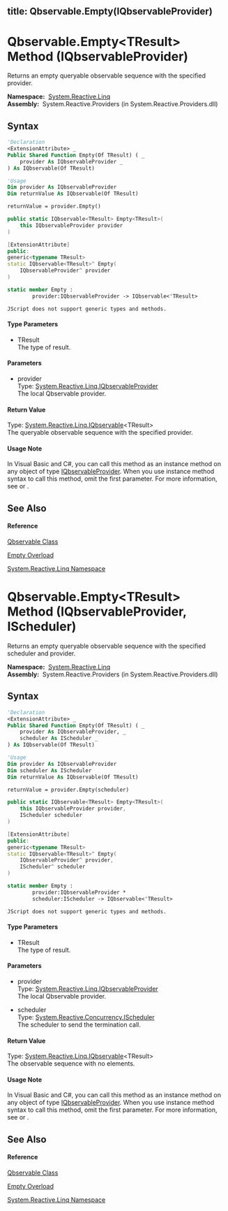 title: Qbservable.Empty<TResult>(IQbservableProvider)
---
# Qbservable.Empty\<TResult\> Method (IQbservableProvider)

Returns an empty queryable observable sequence with the specified provider.

**Namespace:**  [System.Reactive.Linq](System.Reactive.Linq/System.Reactive.Linq)  
**Assembly:**  System.Reactive.Providers (in System.Reactive.Providers.dll)

## Syntax

```vb
'Declaration
<ExtensionAttribute> _
Public Shared Function Empty(Of TResult) ( _
    provider As IQbservableProvider _
) As IQbservable(Of TResult)
```

```vb
'Usage
Dim provider As IQbservableProvider
Dim returnValue As IQbservable(Of TResult)

returnValue = provider.Empty()
```

```csharp
public static IQbservable<TResult> Empty<TResult>(
    this IQbservableProvider provider
)
```

```c++
[ExtensionAttribute]
public:
generic<typename TResult>
static IQbservable<TResult>^ Empty(
    IQbservableProvider^ provider
)
```

```fsharp
static member Empty : 
        provider:IQbservableProvider -> IQbservable<'TResult> 
```

```jscript
JScript does not support generic types and methods.
```

#### Type Parameters

- TResult  
  The type of result.

#### Parameters

- provider  
  Type: [System.Reactive.Linq.IQbservableProvider](IQbservableProvider/IQbservableProvider)  
  The local Qbservable provider.

#### Return Value

Type: [System.Reactive.Linq.IQbservable](IQbservable/IQbservable(TSource))\<TResult\>  
The queryable observable sequence with the specified provider.

#### Usage Note

In Visual Basic and C\#, you can call this method as an instance method on any object of type [IQbservableProvider](IQbservableProvider/IQbservableProvider). When you use instance method syntax to call this method, omit the first parameter. For more information, see [](https://msdn.microsoft.com/en-us/library/Bb384936) or [](https://msdn.microsoft.com/en-us/library/Bb383977).

## See Also

#### Reference

[Qbservable Class](Qbservable/Qbservable)

[Empty Overload](Empty/Qbservable.Empty)

[System.Reactive.Linq Namespace](System.Reactive.Linq/System.Reactive.Linq)









# Qbservable.Empty\<TResult\> Method (IQbservableProvider, IScheduler)

Returns an empty queryable observable sequence with the specified scheduler and provider.

**Namespace:**  [System.Reactive.Linq](System.Reactive.Linq/System.Reactive.Linq)  
**Assembly:**  System.Reactive.Providers (in System.Reactive.Providers.dll)

## Syntax

```vb
'Declaration
<ExtensionAttribute> _
Public Shared Function Empty(Of TResult) ( _
    provider As IQbservableProvider, _
    scheduler As IScheduler _
) As IQbservable(Of TResult)
```

```vb
'Usage
Dim provider As IQbservableProvider
Dim scheduler As IScheduler
Dim returnValue As IQbservable(Of TResult)

returnValue = provider.Empty(scheduler)
```

```csharp
public static IQbservable<TResult> Empty<TResult>(
    this IQbservableProvider provider,
    IScheduler scheduler
)
```

```c++
[ExtensionAttribute]
public:
generic<typename TResult>
static IQbservable<TResult>^ Empty(
    IQbservableProvider^ provider, 
    IScheduler^ scheduler
)
```

```fsharp
static member Empty : 
        provider:IQbservableProvider * 
        scheduler:IScheduler -> IQbservable<'TResult> 
```

```jscript
JScript does not support generic types and methods.
```

#### Type Parameters

- TResult  
  The type of result.

#### Parameters

- provider  
  Type: [System.Reactive.Linq.IQbservableProvider](IQbservableProvider/IQbservableProvider)  
  The local Qbservable provider.

- scheduler  
  Type: [System.Reactive.Concurrency.IScheduler](IScheduler/IScheduler)  
  The scheduler to send the termination call.

#### Return Value

Type: [System.Reactive.Linq.IQbservable](IQbservable/IQbservable(TSource))\<TResult\>  
The observable sequence with no elements.

#### Usage Note

In Visual Basic and C\#, you can call this method as an instance method on any object of type [IQbservableProvider](IQbservableProvider/IQbservableProvider). When you use instance method syntax to call this method, omit the first parameter. For more information, see [](https://msdn.microsoft.com/en-us/library/Bb384936) or [](https://msdn.microsoft.com/en-us/library/Bb383977).

## See Also

#### Reference

[Qbservable Class](Qbservable/Qbservable)

[Empty Overload](Empty/Qbservable.Empty)

[System.Reactive.Linq Namespace](System.Reactive.Linq/System.Reactive.Linq)








